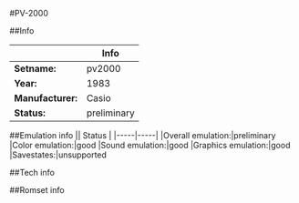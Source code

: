 #PV-2000

##Info

||Info|
|-----|-----|
|**Setname:**|pv2000
|**Year:**|1983
|**Manufacturer:**|Casio
|**Status:**|preliminary

##Emulation info
|| Status |
|-----|-----|
|Overall emulation:|preliminary
|Color emulation:|good
|Sound emulation:|good
|Graphics emulation:|good
|Savestates:|unsupported

##Tech info

##Romset info

<!--- START OF EDITED COMMENT DO NOT TOUCH TEXT ABOVE-->
